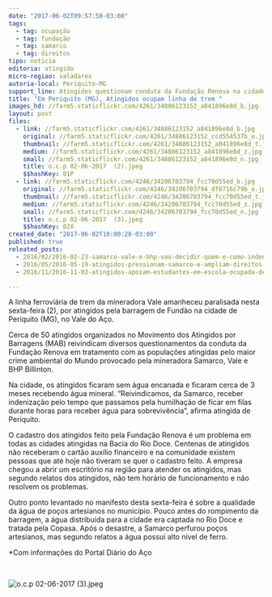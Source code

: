 ```yaml
---
date: "2017-06-02T09:57:50-03:00"
tags:
  - tag: ocupação
  - tag: fundação
  - tag: samarco
  - tag: direitos
tipo: noticia
editoria: atingido
micro-regiao: valadares
autoria-local: Periquito-MG
support_line: Atingidos questionam conduta da Fundação Renova na cidade
title: "Em Periquito (MG), Atingidos ocupam linha de trem "
images_hd: //farm5.staticflickr.com/4261/34886123152_a841896e8d_b.jpg
layout: post
files:
  - link: //farm5.staticflickr.com/4261/34886123152_a841896e8d_b.jpg
    original: //farm5.staticflickr.com/4261/34886123152_ccd554537b_o.jpg
    thumbnail: //farm5.staticflickr.com/4261/34886123152_a841896e8d_t.jpg
    medium: //farm5.staticflickr.com/4261/34886123152_a841896e8d_z.jpg
    small: //farm5.staticflickr.com/4261/34886123152_a841896e8d_n.jpg
    title: o.c.p 02-06-2017  (2).jpeg
    $$hashKey: 01P
  - link: //farm5.staticflickr.com/4246/34206703794_fcc70d55ed_b.jpg
    original: //farm5.staticflickr.com/4246/34206703794_df0716c79b_o.jpg
    thumbnail: //farm5.staticflickr.com/4246/34206703794_fcc70d55ed_t.jpg
    medium: //farm5.staticflickr.com/4246/34206703794_fcc70d55ed_z.jpg
    small: //farm5.staticflickr.com/4246/34206703794_fcc70d55ed_n.jpg
    title: o.c.p 02-06-2017  (3).jpeg
    $$hashKey: 02X
created_date: "2017-06-02T10:00:28-03:00"
published: true
releated_posts:
  - 2016/02/2016-02-23-samarco-vale-e-bhp-vao-decidir-quem-e-como-indenizar-por-desastre.md
  - 2016/05/2016-05-19-atingidos-pressionam-samarco-e-ampliam-direitos-em-barra-longa.md
  - 2016/11/2016-11-03-atingidos-apoiam-estudantes-em-escola-ocupada-de-mariana-mg.md

---
```

<p>A linha ferrovi&aacute;ria de trem da mineradora Vale amanheceu paralisada nesta sexta-feira (2), por atingidos pela barragem de Fund&atilde;o na cidade de Periquito (MG), no Vale do A&ccedil;o.</p>

<p>Cerca de 50 atingidos organizados no Movimento dos Atingidos por Barragens (MAB) reivindicam diversos questionamentos da conduta da Funda&ccedil;&atilde;o Renova em tratamento com as popula&ccedil;&otilde;es atingidas pelo maior crime ambiental do Mundo provocado pela mineradora Samarco, Vale e BHP Billinton. &nbsp;</p>

<p>Na cidade, os atingidos ficaram sem &aacute;gua encanada e ficaram cerca de 3 meses recebendo &aacute;gua mineral. &ldquo;Reivindicamos, da Samarco, receber indeniza&ccedil;&atilde;o pelo tempo que passamos pela humilha&ccedil;&atilde;o de ficar em filas durante horas para receber &aacute;gua para sobreviv&ecirc;ncia&rdquo;, afirma atingida de Periquito.</p>

<p>O cadastro dos atingidos feito pela Funda&ccedil;&atilde;o Renova &eacute; um problema em todas as cidades atingidas na Bacia do Rio Doce. Centenas de atingidos n&atilde;o receberam o cart&atilde;o aux&iacute;lio financeiro e na comunidade existem pessoas que at&eacute; hoje n&atilde;o tiveram se quer o cadastro feito. A empresa chegou a abrir um escrit&oacute;rio na regi&atilde;o para atender os atingidos, mas segundo relatos dos atingidos, n&atilde;o tem hor&aacute;rio de funcionamento e n&atilde;o resolvem os problemas.</p>

<p>Outro ponto levantado no manifesto desta sexta-feira &eacute; sobre a qualidade da &aacute;gua de po&ccedil;os artesianos no munic&iacute;pio. Pouco antes do rompimento da barragem, a &aacute;gua distribu&iacute;da para a cidade era captada no Rio Doce e tratada pela Copasa. Ap&oacute;s o desastre, a Samarco perfurou po&ccedil;os artesianos, mas segundo relatos a &aacute;gua possui alto n&iacute;vel de ferro.</p>

<p>*Com informa&ccedil;&otilde;es do Portal Di&aacute;rio do A&ccedil;o</p>

<p>&nbsp;</p>

<p><img alt="o.c.p 02-06-2017  (3).jpeg" src="//farm5.staticflickr.com/4246/34206703794_fcc70d55ed_b.jpg" /></p>
